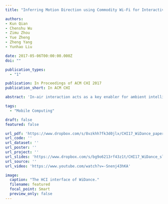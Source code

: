 ```yaml
---
title: "Inferring Motion Direction using Commodity Wi-Fi for Interactive Exergames"

authors:
- Kun Qian
- Chenshu Wu
- Zimu Zhou
- Yue Zheng
- Zheng Yang
- Yunhao Liu

date: 2017-05-06T00:00:00.000Z
doi: ""

publication_types:
  - "1"

publication: In Proceedings of ACM CHI 2017
publication_short: In ACM CHI

abstract: 'In-air interaction acts as a key enabler for ambient intelligence and augmented reality. As an increasing popular example, exergames, and the alike gesture recognition applications, have attracted extensive research in designing accurate, pervasive and low-cost user interfaces. Recent advances in wireless sensing show promise for a ubiquitous gesture-based interaction interface with Wi-Fi. In this work, we extract complete information of motion-induced Doppler shifts with only commodity Wi-Fi. The key insight is to harness antenna diversity to carefully eliminate random phase shifts while retaining relevant Doppler shifts. We further correlate Doppler shifts with motion directions, and propose a light-weight pipeline to detect, segment, and recognize motions without training. On this basis, we present WiDance, a Wi-Fi-based user interface, which we utilize to design and prototype a contactless dance-pad exergame. Experimental results in typical indoor environment demonstrate a superior performance with an accuracy of 92%, remarkably outperforming prior approaches.'

tags:
  - "Mobile Computing"

draft: false
featured: false

url_pdf: 'https://www.dropbox.com/s/8vzkhh7fk3d0jlx/CHI17_WiDance_paper.pdf?dl=0'
url_code: ''
url_dataset: ''
url_poster: ''
url_project: ''
url_slides: 'https://www.dropbox.com/s/bg9o6213rf43z1t/CHI17_WiDance_slides.pptx?dl=0'
url_source: ''
url_video: 'https://www.youtube.com/watch?v=-Snenj43hKA'

image:
  caption: "The HCI interface of WiDance."
  filename: featured
  focal_point: Smart
  preview_only: false
---
```

